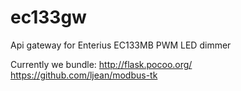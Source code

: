 # ec133gw
Api gateway for Enterius EC133MB PWM LED dimmer

Currently we bundle:
http://flask.pocoo.org/
https://github.com/ljean/modbus-tk
